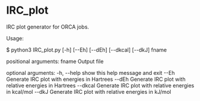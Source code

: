 # IRC_plot
IRC plot generator for ORCA jobs.

Usage:

$ python3 IRC_plot.py [-h] [--Eh] [--dEh] [--dkcal] [--dkJ] fname

positional arguments:
  fname       Output file

optional arguments:
  -h, --help  show this help message and exit
  --Eh        Generate IRC plot with energies in Hartrees
  --dEh       Generate IRC plot with relative energies in Hartrees
  --dkcal     Generate IRC plot with relative energies in kcal/mol
  --dkJ       Generate IRC plot with relative energies in kJ/mol
